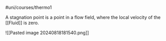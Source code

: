 #uni/courses/thermo1 

A stagnation point is a point in a flow field, where the local velocity of the [[Fluid]] is zero.

![[Pasted image 20240818181540.png]]
